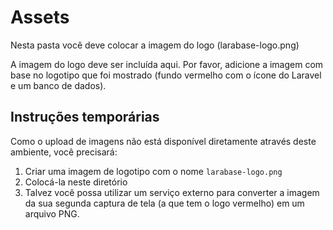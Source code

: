 # Assets

Nesta pasta você deve colocar a imagem do logo (larabase-logo.png)

A imagem do logo deve ser incluída aqui. Por favor, adicione a imagem com base no logotipo que foi mostrado (fundo vermelho com o ícone do Laravel e um banco de dados).

## Instruções temporárias

Como o upload de imagens não está disponível diretamente através deste ambiente, você precisará:

1. Criar uma imagem de logotipo com o nome `larabase-logo.png`
2. Colocá-la neste diretório
3. Talvez você possa utilizar um serviço externo para converter a imagem da sua segunda captura de tela (a que tem o logo vermelho) em um arquivo PNG.

